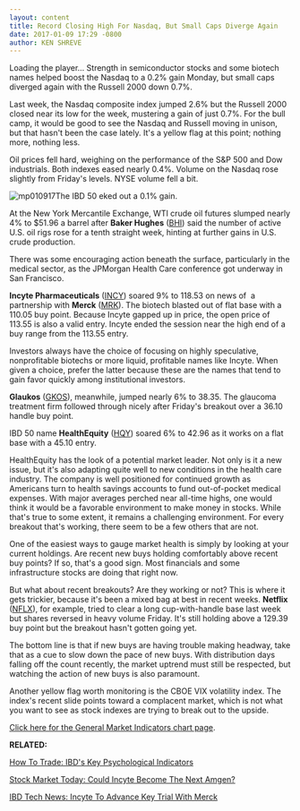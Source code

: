 ```yaml
---
layout: content
title: Record Closing High For Nasdaq, But Small Caps Diverge Again
date: 2017-01-09 17:29 -0800
author: KEN SHREVE
---
```






Loading the player...
Strength in semiconductor stocks and some biotech names helped boost the Nasdaq to a 0.2% gain Monday, but small caps diverged again with the Russell 2000 down 0.7%.


Last week, the Nasdaq composite index jumped 2.6% but the Russell 2000 closed near its low for the week, mustering a gain of just 0.7%. For the bull camp, it would be good to see the Nasdaq and Russell moving in unison, but that hasn't been the case lately. It's a yellow flag at this point; nothing more, nothing less.


Oil prices fell hard, weighing on the performance of the S&P 500 and Dow industrials. Both indexes eased nearly 0.4%. Volume on the Nasdaq rose slightly from Friday's levels. NYSE volume fell a bit.


![mp010917](https://www.investors.com/wp-content/uploads/2017/01/MP010917.png)The IBD 50 eked out a 0.1% gain.


At the New York Mercantile Exchange, WTI crude oil futures slumped nearly 4% to $51.96 a barrel after **Baker Hughes** ([BHI](https://research.investors.com/quote.aspx?symbol=BHI)) said the number of active U.S. oil rigs rose for a tenth straight week, hinting at further gains in U.S. crude production.


There was some encouraging action beneath the surface, particularly in the medical sector, as the JPMorgan Health Care conference got underway in San Francisco.


**Incyte Pharmaceuticals** ([INCY](https://research.investors.com/quote.aspx?symbol=INCY)) soared 9% to 118.53 on news of  a partnership with **Merck** ([MRK](https://research.investors.com/quote.aspx?symbol=MRK)). The biotech blasted out of flat base with a 110.05 buy point. Because Incyte gapped up in price, the open price of 113.55 is also a valid entry. Incyte ended the session near the high end of a buy range from the 113.55 entry.


Investors always have the choice of focusing on highly speculative, nonprofitable biotechs or more liquid, profitable names like Incyte. When given a choice, prefer the latter because these are the names that tend to gain favor quickly among institutional investors.


**Glaukos** ([GKOS](https://research.investors.com/quote.aspx?symbol=GKOS)), meanwhile, jumped nearly 6% to 38.35. The glaucoma treatment firm followed through nicely after Friday's breakout over a 36.10 handle buy point.


IBD 50 name **HealthEquity** ([HQY](https://research.investors.com/quote.aspx?symbol=HQY)) soared 6% to 42.96 as it works on a flat base with a 45.10 entry.


 HealthEquity has the look of a potential market leader. Not only is it a new issue, but it's also adapting quite well to new conditions in the health care industry. The company is well positioned for continued growth as Americans turn to health savings accounts to fund out-of-pocket medical expenses.
With major averages perched near all-time highs, one would think it would be a favorable environment to make money in stocks. While that's true to some extent, it remains a challenging environment. For every breakout that's working, there seem to be a few others that are not.


One of the easiest ways to gauge market health is simply by looking at your current holdings. Are recent new buys holding comfortably above recent buy points? If so, that's a good sign. Most financials and some infrastructure stocks are doing that right now.


But what about recent breakouts? Are they working or not? This is where it gets trickier, because it's been a mixed bag at best in recent weeks. **Netflix** ([NFLX](https://research.investors.com/quote.aspx?symbol=NFLX)), for example, tried to clear a long cup-with-handle base last week but shares reversed in heavy volume Friday. It's still holding above a 129.39 buy point but the breakout hasn't gotten going yet.


The bottom line is that if new buys are having trouble making headway, take that as a cue to slow down the pace of new buys. With distribution days falling off the count recently, the market uptrend must still be respected, but watching the action of new buys is also paramount.


Another yellow flag worth monitoring is the CBOE VIX volatility index. The index's recent slide points toward a complacent market, which is not what you want to see as stock indexes are trying to break out to the upside.


[Click here for the General Market Indicators chart page](https://www.investors.com/wp-content/uploads/2017/01/IBD0901152728GMI.pdf).


**RELATED:**


[How To Trade: IBD's Key Psychological Indicators](http://research.investors.com/psychological-market-indicators/)


[Stock Market Today: Could Incyte Become The Next Amgen?](https://www.investors.com/market-trend/stock-market-today/stocks-still-mixed-medicals-lead-upside-is-incyte-the-next-amgen/)


[IBD Tech News: Incyte To Advance Key Trial With Merck](https://www.investors.com/news/technology/incyte-stock-breaks-out-it-and-partner-merck-will-advance-key-trial/)




